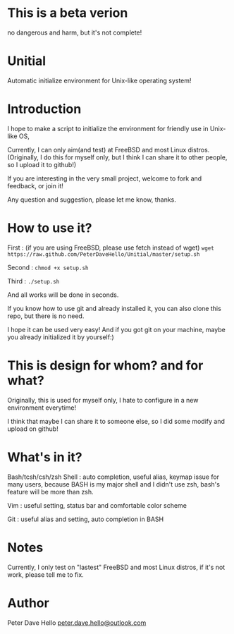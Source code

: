 This is a beta verion
=====================
no dangerous and harm, but it's not complete!

Unitial
=======
Automatic initialize environment for Unix-like operating system!


Introduction
============
I hope to make a script to initialize the environment for friendly use in Unix-like OS,

Currently, I can only aim(and test) at FreeBSD and most Linux distros.
(Originally, I do this for myself only, but I think I can share it to other people, so I upload it to github!)

If you are interesting in the very small project, welcome to fork and feedback, or join it!

Any question and suggestion, please let me know, thanks.


How to use it?
==============
First :
(if you are using FreeBSD, please use fetch instead of wget)
`wget https://raw.github.com/PeterDaveHello/Unitial/master/setup.sh`

Second :
`chmod +x setup.sh`

Third :
`./setup.sh`

And all works will be done in seconds.

If you know how to use git and already installed it, you can also clone this repo, but there is no need.

I hope it can be used very easy! And if you got git on your machine, maybe you already initialized it by yourself:)

This is design for whom? and for what?
======================================
Originally, this is used for myself only, I hate to configure in a new environment everytime!

I think that maybe I can share it to someone else, so I did some modify and upload on github! 


What's in it?
=============
Bash/tcsh/csh/zsh Shell :
auto completion, useful alias, keymap issue for many users, because BASH is my major shell and I didn't use zsh, bash's feature will be more than zsh.

Vim :
useful setting, status bar and comfortable color scheme

Git :
useful alias and setting, auto completion in BASH


Notes
=====
Currently, I only test on "lastest" FreeBSD and most Linux distros, if it's not work, please tell me to fix.

Author
======
Peter Dave Hello
peter.dave.hello@outlook.com
